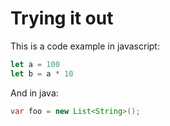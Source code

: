 # Trying it out

This is a code example in javascript:

```javascript
let a = 100
let b = a * 10
```

And in java:

```java
var foo = new List<String>();
```
